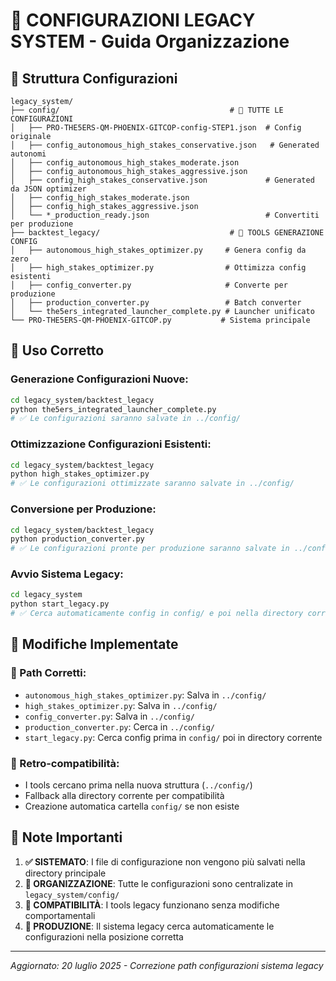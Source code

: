 # 📂 CONFIGURAZIONI LEGACY SYSTEM - Guida Organizzazione

## 🎯 Struttura Configurazioni
```
legacy_system/
├── config/                                      # 📁 TUTTE LE CONFIGURAZIONI
│   ├── PRO-THE5ERS-QM-PHOENIX-GITCOP-config-STEP1.json  # Config originale
│   ├── config_autonomous_high_stakes_conservative.json   # Generated autonomi
│   ├── config_autonomous_high_stakes_moderate.json
│   ├── config_autonomous_high_stakes_aggressive.json
│   ├── config_high_stakes_conservative.json             # Generated da JSON optimizer
│   ├── config_high_stakes_moderate.json
│   ├── config_high_stakes_aggressive.json
│   └── *_production_ready.json                          # Convertiti per produzione
├── backtest_legacy/                             # 📁 TOOLS GENERAZIONE CONFIG
│   ├── autonomous_high_stakes_optimizer.py     # Genera config da zero
│   ├── high_stakes_optimizer.py                # Ottimizza config esistenti
│   ├── config_converter.py                     # Converte per produzione
│   ├── production_converter.py                 # Batch converter
│   └── the5ers_integrated_launcher_complete.py # Launcher unificato
└── PRO-THE5ERS-QM-PHOENIX-GITCOP.py           # Sistema principale
```

## 🚀 Uso Corretto

### **Generazione Configurazioni Nuove:**
```bash
cd legacy_system/backtest_legacy
python the5ers_integrated_launcher_complete.py
# ✅ Le configurazioni saranno salvate in ../config/
```

### **Ottimizzazione Configurazioni Esistenti:**
```bash
cd legacy_system/backtest_legacy
python high_stakes_optimizer.py
# ✅ Le configurazioni ottimizzate saranno salvate in ../config/
```

### **Conversione per Produzione:**
```bash
cd legacy_system/backtest_legacy
python production_converter.py
# ✅ Le configurazioni pronte per produzione saranno salvate in ../config/
```

### **Avvio Sistema Legacy:**
```bash
cd legacy_system
python start_legacy.py
# ✅ Cerca automaticamente config in config/ e poi nella directory corrente
```

## 🔧 Modifiche Implementate

### **📁 Path Corretti:**
- `autonomous_high_stakes_optimizer.py`: Salva in `../config/`
- `high_stakes_optimizer.py`: Salva in `../config/`
- `config_converter.py`: Salva in `../config/`
- `production_converter.py`: Cerca in `../config/`
- `start_legacy.py`: Cerca config prima in `config/` poi in directory corrente

### **🔄 Retro-compatibilità:**
- I tools cercano prima nella nuova struttura (`../config/`)
- Fallback alla directory corrente per compatibilità
- Creazione automatica cartella `config/` se non esiste

## 📝 Note Importanti

1. **✅ SISTEMATO**: I file di configurazione non vengono più salvati nella directory principale
2. **📁 ORGANIZZAZIONE**: Tutte le configurazioni sono centralizate in `legacy_system/config/`
3. **🔄 COMPATIBILITÀ**: I tools legacy funzionano senza modifiche comportamentali
4. **🚀 PRODUZIONE**: Il sistema legacy cerca automaticamente le configurazioni nella posizione corretta

---
*Aggiornato: 20 luglio 2025 - Correzione path configurazioni sistema legacy*
